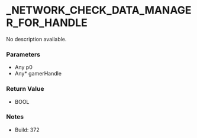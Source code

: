 # _NETWORK_CHECK_DATA_MANAGER_FOR_HANDLE

No description available.

### Parameters
* Any p0
* Any* gamerHandle

### Return Value
* BOOL

### Notes
* Build: 372

